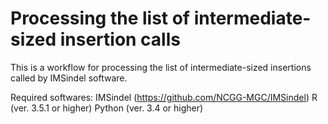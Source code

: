 # Processing the list of intermediate-sized insertion calls
This is a workflow for processing the list of intermediate-sized insertions called by IMSindel software.

Required softwares:
IMSindel (https://github.com/NCGG-MGC/IMSindel)
R (ver. 3.5.1 or higher)
Python (ver. 3.4 or higher)


